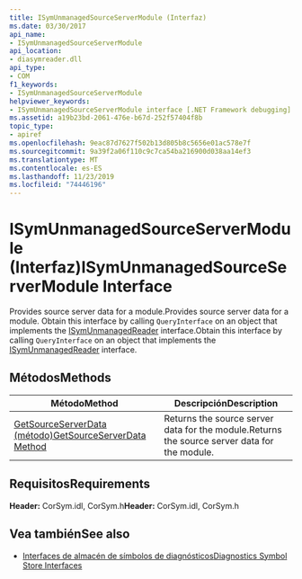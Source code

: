 ```yaml
---
title: ISymUnmanagedSourceServerModule (Interfaz)
ms.date: 03/30/2017
api_name:
- ISymUnmanagedSourceServerModule
api_location:
- diasymreader.dll
api_type:
- COM
f1_keywords:
- ISymUnmanagedSourceServerModule
helpviewer_keywords:
- ISymUnmanagedSourceServerModule interface [.NET Framework debugging]
ms.assetid: a19b23bd-2061-476e-b67d-252f57404f8b
topic_type:
- apiref
ms.openlocfilehash: 9eac87d7627f502b13d805b8c5656e01ac578e7f
ms.sourcegitcommit: 9a39f2a06f110c9c7ca54ba216900d038aa14ef3
ms.translationtype: MT
ms.contentlocale: es-ES
ms.lasthandoff: 11/23/2019
ms.locfileid: "74446196"
---
```

# <a name="isymunmanagedsourceservermodule-interface"></a><span data-ttu-id="d8046-102">ISymUnmanagedSourceServerModule (Interfaz)</span><span class="sxs-lookup"><span data-stu-id="d8046-102">ISymUnmanagedSourceServerModule Interface</span></span>
<span data-ttu-id="d8046-103">Provides source server data for a module.</span><span class="sxs-lookup"><span data-stu-id="d8046-103">Provides source server data for a module.</span></span> <span data-ttu-id="d8046-104">Obtain this interface by calling `QueryInterface` on an object that implements the [ISymUnmanagedReader](../../../../docs/framework/unmanaged-api/diagnostics/isymunmanagedreader-interface.md) interface.</span><span class="sxs-lookup"><span data-stu-id="d8046-104">Obtain this interface by calling `QueryInterface` on an object that implements the [ISymUnmanagedReader](../../../../docs/framework/unmanaged-api/diagnostics/isymunmanagedreader-interface.md) interface.</span></span>  
  
## <a name="methods"></a><span data-ttu-id="d8046-105">Métodos</span><span class="sxs-lookup"><span data-stu-id="d8046-105">Methods</span></span>  
  
|<span data-ttu-id="d8046-106">Método</span><span class="sxs-lookup"><span data-stu-id="d8046-106">Method</span></span>|<span data-ttu-id="d8046-107">Descripción</span><span class="sxs-lookup"><span data-stu-id="d8046-107">Description</span></span>|  
|------------|-----------------|  
|[<span data-ttu-id="d8046-108">GetSourceServerData (método)</span><span class="sxs-lookup"><span data-stu-id="d8046-108">GetSourceServerData Method</span></span>](../../../../docs/framework/unmanaged-api/diagnostics/isymunmanagedsourceservermodule-getsourceserverdata-method.md)|<span data-ttu-id="d8046-109">Returns the source server data for the module.</span><span class="sxs-lookup"><span data-stu-id="d8046-109">Returns the source server data for the module.</span></span>|  
  
## <a name="requirements"></a><span data-ttu-id="d8046-110">Requisitos</span><span class="sxs-lookup"><span data-stu-id="d8046-110">Requirements</span></span>  
 <span data-ttu-id="d8046-111">**Header:** CorSym.idl, CorSym.h</span><span class="sxs-lookup"><span data-stu-id="d8046-111">**Header:** CorSym.idl, CorSym.h</span></span>  
  
## <a name="see-also"></a><span data-ttu-id="d8046-112">Vea también</span><span class="sxs-lookup"><span data-stu-id="d8046-112">See also</span></span>

- [<span data-ttu-id="d8046-113">Interfaces de almacén de símbolos de diagnósticos</span><span class="sxs-lookup"><span data-stu-id="d8046-113">Diagnostics Symbol Store Interfaces</span></span>](../../../../docs/framework/unmanaged-api/diagnostics/diagnostics-symbol-store-interfaces.md)
